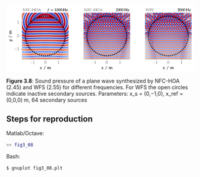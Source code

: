 ![Fig 3.8](fig3_08.png)

**Figure 3.8**: Sound pressure of a plane wave synthesized by NFC-HOA (2.45) and
WFS (2.55) for different frequencies.  For WFS the open circles indicate
inactive secondary sources. Parameters: x_s = (0,−1,0), x_ref = (0,0,0) m, 64
secondary sources

## Steps for reproduction

Matlab/Octave:
```Matlab
>> fig3_08
```

Bash:
```Bash
$ gnuplot fig3_08.plt
```
